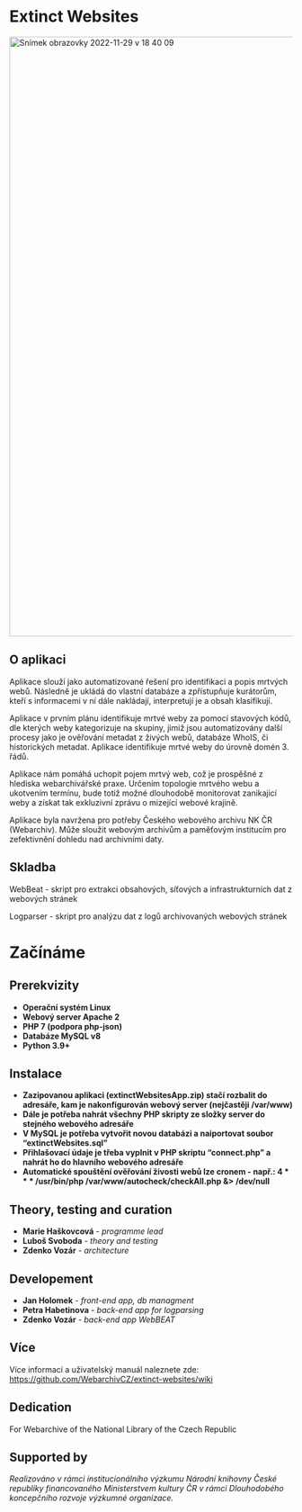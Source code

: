 # Extinct Websites

<img width="1066" alt="Snímek obrazovky 2022-11-29 v 18 40 09" src="https://user-images.githubusercontent.com/62152053/204602538-963f65a9-cccf-4627-8c86-8e15203b3b8b.png">


## O aplikaci

Aplikace slouží jako automatizované řešení pro identifikaci a popis mrtvých webů. Následně je ukládá do vlastní databáze a zpřístupňuje kurátorům, kteří s informacemi v ní dále nakládají, interpretují je a obsah klasifikují. 

Aplikace v prvním plánu identifikuje mrtvé weby za pomocí stavových kódů, dle kterých weby kategorizuje na skupiny, jimiž jsou automatizovány další procesy jako je ověřování metadat z živých webů, databáze WhoIS, či historických metadat. Aplikace identifikuje mrtvé weby do úrovně domén 3. řádů.

Aplikace nám pomáhá uchopit pojem mrtvý web, což  je prospěšné z hlediska webarchivářské praxe. Určením topologie mrtvého webu a ukotvením termínu, bude totiž možné dlouhodobě monitorovat zanikajicí weby a získat tak exkluzivní zprávu o mizející webové krajině. 

Aplikace byla navržena pro potřeby Českého webového archivu NK ČR (Webarchiv). Může sloužit webovým archivům a paměťovým institucím pro zefektivnění dohledu nad archivními daty. 


## **Skladba**
WebBeat - skript pro extrakci obsahových, síťových a infrastrukturních dat z webových stránek

Logparser - skript pro analýzu dat z logů archivovaných webových stránek


# **Začínáme**
## **Prerekvizity**
* **Operační systém Linux**
* **Webový server Apache 2**
* **PHP 7 (podpora php-json)**
* **Databáze MySQL v8**
* **Python 3.9+**


## **Instalace**
* **Zazipovanou aplikaci (extinctWebsitesApp.zip) stačí rozbalit do adresáře, kam je nakonfigurován webový server (nejčastěji /var/www)**
* **Dále je potřeba nahrát všechny PHP skripty ze složky server do stejného webového adresáře**
* **V MySQL je potřeba vytvořit novou databázi a naiportovat soubor “extinctWebsites.sql”**
* **Přihlašovací údaje je třeba vyplnit v PHP skriptu “connect.php” a nahrát ho do hlavního webového adresáře**
* **Automatické spouštění ověřování živosti webů lze cronem - např.:
      4       *       *       *       /usr/bin/php /var/www/autocheck/checkAll.php &> /dev/null**


## **Theory, testing and curation**
* **Marie Haškovcová** -  *programme lead*
* **Luboš Svoboda** -  *theory and testing*
* **Zdenko Vozár** -  *architecture*

## **Developement**

* **Jan Holomek** - *front-end app, db managment*
* **Petra Habetinova** -  *back-end app for logparsing*
* **Zdenko Vozár** -  *back-end app WebBEAT*

## **Více**
Více informací a uživatelský manuál naleznete zde: https://github.com/WebarchivCZ/extinct-websites/wiki

## Dedication

For Webarchive of the National Library of the Czech Republic

## Supported by

_Realizováno v rámci institucionálního výzkumu Národní knihovny České republiky financovaného Ministerstvem kultury ČR v rámci Dlouhodobého koncepčního rozvoje výzkumné organizace._
